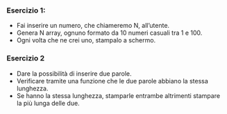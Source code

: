 ### Esercizio 1:
- Fai inserire un numero, che chiameremo N, all’utente.
- Genera N array, ognuno formato da 10 numeri casuali tra 1 e 100.
- Ogni volta che ne crei uno, stampalo a schermo.

### Esercizio 2
- Dare la possibilità di inserire due parole.
- Verificare tramite una funzione che le due parole abbiano la stessa lunghezza.
- Se hanno la stessa lunghezza, stamparle entrambe altrimenti stampare la più lunga delle due.